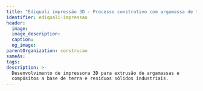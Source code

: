 ```yaml
---
title: "Ediquali impressão 3D - Processo construtivo com argamassa de terra impressa"
identifier: ediquali-impressao
header:
  image:
  image_description:
  caption:
  og_image:
parentOrganization: construcao
sameAs: 
tags:
description: >-
  Desenvolvimento de impressora 3D para extrusão de argamassas e
  compósitos a base de terra e resíduos sólidos industriais.
---
```

